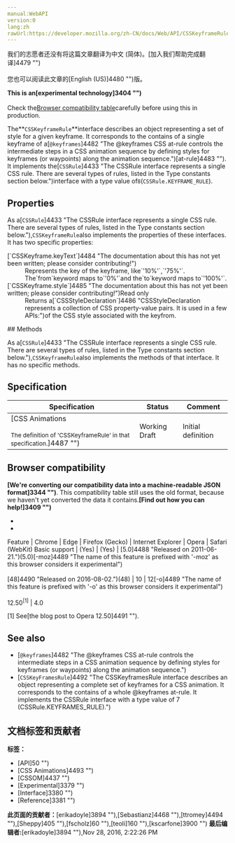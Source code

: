 ```yaml
---
manual:WebAPI
version:0
lang:zh
rawUrl:https://developer.mozilla.org/zh-CN/docs/Web/API/CSSKeyframeRule
---
```




<bdi>我们的志愿者还没有将这篇文章翻译为<bdi>中文 (简体)</bdi>。[加入我们帮助完成翻译]4479 "")<br></br>您也可以阅读此文章的[English (US)]4480 "")版。</bdi>






**This is an[experimental technology]3404 "")**<br></br>Check the[Browser compatibility table](%2586#Browser_compatibility "")carefully before using this in production.





The**`CSSKeyframeRule`**interface describes an object representing a set of style for a given keyframe. It corresponds to the contains of a single keyframe of a[`@keyframes`]4482 "The @keyframes CSS at-rule controls the intermediate steps in a CSS animation sequence by defining styles for keyframes (or waypoints) along the animation sequence.")[at-rule]4483 ""). It implements the[`CSSRule`]4433 "The CSSRule interface represents a single CSS rule. There are several types of rules, listed in the Type constants section below.")interface with a type value of`8`(`CSSRule.KEYFRAME_RULE`).


## Properties<a name="Properties"></a>


As a[`CSSRule`]4433 "The CSSRule interface represents a single CSS rule. There are several types of rules, listed in the Type constants section below."),`CSSKeyframeRule`also implements the properties of these interfaces. It has two specific properties:

<dl><dt>[`CSSKeyframe.keyText`]4484 "The documentation about this has not yet been written; please consider contributing!")</dt><dd>Represents the key of the keyframe, like`'10%'`,`'75%'`. The`from`keyword maps to`'0%'`and the`to`keyword maps to`'100%'`.</dd><dt>[`CSSKeyframe.style`]4485 "The documentation about this has not yet been written; please consider contributing!")Read only</dt><dd>Returns a[`CSSStyleDeclaration`]4486 "CSSStyleDeclaration represents a collection of CSS property-value pairs. It is used in a few APIs:")of the CSS style associated with the keyfrom.</dd></dl>
## Methods<a name="Methods"></a>


As a[`CSSRule`]4433 "The CSSRule interface represents a single CSS rule. There are several types of rules, listed in the Type constants section below."),`CSSKeyframeRule`also implements the methods of that interface. It has no specific methods.


## Specification<a name="Specification"></a>
Specification | Status | Comment 
 ---  |  ---  |  ---  | 
[CSS Animations<br></br><small>The definition of &#39;CSSKeyframeRule&#39; in that specification.</small>]4487 "") | Working Draft | Initial definition 


## Browser compatibility<a name="Browser_compatibility"></a>


**[We&#39;re converting our compatibility data into a machine-readable JSON format]3344 "")**. This compatibility table still uses the old format, because we haven&#39;t yet converted the data it contains.**[Find out how you can help!]3409 "")**


* 
* 
Feature | Chrome | Edge | Firefox (Gecko) | Internet Explorer | Opera | Safari (WebKit) 
Basic support | (Yes) | (Yes) | [5.0]4488 "Released on 2011-06-21.")(5.0)[-moz]4489 "The name of this feature is prefixed with '-moz' as this browser considers it experimental")<br></br>[48]4490 "Released on 2016-08-02.")(48) | 10 | 12[-o]4489 "The name of this feature is prefixed with '-o' as this browser considers it experimental")<br></br>12.50<sup>[1]</sup> | 4.0 





[1] See[the blog post to Opera 12.50]4491 "").


## See also<a name="See_also"></a>

* [`@keyframes`]4482 "The @keyframes CSS at-rule controls the intermediate steps in a CSS animation sequence by defining styles for keyframes (or waypoints) along the animation sequence.")
* [`CSSKeyFramesRule`]4492 "The CSSKeyframesRule interface describes an object representing a complete set of keyframes for a CSS animation. It corresponds to the contains of a whole @keyframes at-rule. It implements the CSSRule interface with a type value of 7 (CSSRule.KEYFRAMES_RULE).")



## 文档标签和贡献者
**标签：**
* [API]50 "")
* [CSS Animations]4493 "")
* [CSSOM]4437 "")
* [Experimental]3379 "")
* [Interface]3380 "")
* [Reference]3381 "")

**此页面的贡献者：**[erikadoyle]3894 ""),[Sebastianz]4468 ""),[ttromey]4494 ""),[Sheppy]405 ""),[fscholz]60 ""),[teoli]160 ""),[kscarfone]3900 "")
**最后编辑者:**[erikadoyle]3894 ""),<time>Nov 28, 2016, 2:22:26 PM</time>


